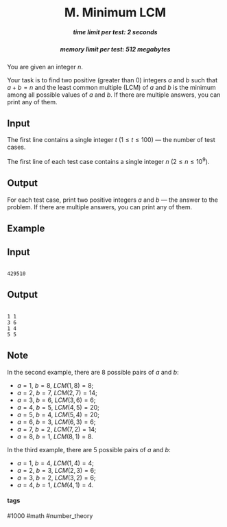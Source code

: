<h1 style='text-align: center;'> M. Minimum LCM</h1>

<h5 style='text-align: center;'>time limit per test: 2 seconds</h5>
<h5 style='text-align: center;'>memory limit per test: 512 megabytes</h5>

You are given an integer $n$.

Your task is to find two positive (greater than $0$) integers $a$ and $b$ such that $a+b=n$ and the least common multiple (LCM) of $a$ and $b$ is the minimum among all possible values of $a$ and $b$. If there are multiple answers, you can print any of them.

## Input

The first line contains a single integer $t$ ($1 \le t \le 100$) — the number of test cases.

The first line of each test case contains a single integer $n$ ($2 \le n \le 10^9$).

## Output

For each test case, print two positive integers $a$ and $b$ — the answer to the problem. If there are multiple answers, you can print any of them.

## Example

## Input


```

429510
```
## Output


```

1 1
3 6
1 4
5 5

```
## Note

In the second example, there are $8$ possible pairs of $a$ and $b$:

* $a = 1$, $b = 8$, $LCM(1, 8) = 8$;
* $a = 2$, $b = 7$, $LCM(2, 7) = 14$;
* $a = 3$, $b = 6$, $LCM(3, 6) = 6$;
* $a = 4$, $b = 5$, $LCM(4, 5) = 20$;
* $a = 5$, $b = 4$, $LCM(5, 4) = 20$;
* $a = 6$, $b = 3$, $LCM(6, 3) = 6$;
* $a = 7$, $b = 2$, $LCM(7, 2) = 14$;
* $a = 8$, $b = 1$, $LCM(8, 1) = 8$.

In the third example, there are $5$ possible pairs of $a$ and $b$:

* $a = 1$, $b = 4$, $LCM(1, 4) = 4$;
* $a = 2$, $b = 3$, $LCM(2, 3) = 6$;
* $a = 3$, $b = 2$, $LCM(3, 2) = 6$;
* $a = 4$, $b = 1$, $LCM(4, 1) = 4$.


#### tags 

#1000 #math #number_theory 